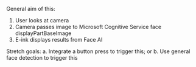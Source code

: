 General aim of this:
1. User looks at camera
2. Camera passes image to Microsoft Cognitive Service face displayPartBaseImage
3. E-ink displays results from Face AI

Stretch goals:
a. Integrate a button press to trigger this; or
b. Use general face detection to trigger this
